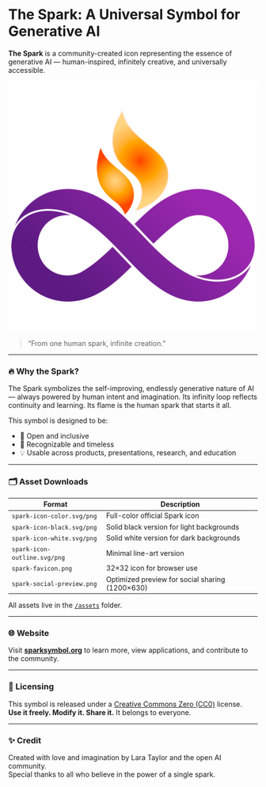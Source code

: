 # The Spark: A Universal Symbol for Generative AI

**The Spark** is a community-created icon representing the essence of generative AI — human-inspired, infinitely creative, and universally accessible.

![The Spark Icon](assets/spark-icon-color.png)

> “From one human spark, infinite creation.”

---

### 🔥 Why the Spark?
The Spark symbolizes the self-improving, endlessly generative nature of AI — always powered by human intent and imagination. Its infinity loop reflects continuity and learning. Its flame is the human spark that starts it all.

This symbol is designed to be:
- 🤝 Open and inclusive
- 🧠 Recognizable and timeless
- 💡 Usable across products, presentations, research, and education

---

### 🗂️ Asset Downloads

| Format | Description |
|--------|-------------|
| `spark-icon-color.svg/png` | Full-color official Spark icon  
| `spark-icon-black.svg/png` | Solid black version for light backgrounds  
| `spark-icon-white.svg/png` | Solid white version for dark backgrounds  
| `spark-icon-outline.svg/png` | Minimal line-art version  
| `spark-favicon.png` | 32×32 icon for browser use  
| `spark-social-preview.png` | Optimized preview for social sharing (1200×630)

All assets live in the [`/assets`](./assets) folder.

---

### 🌐 Website
Visit [**sparksymbol.org**](https://sparksymbol.org) to learn more, view applications, and contribute to the community.

---

### 🪪 Licensing
This symbol is released under a [Creative Commons Zero (CC0)](https://creativecommons.org/publicdomain/zero/1.0/) license.  
**Use it freely. Modify it. Share it.** It belongs to everyone.

---

### ✨ Credit
Created with love and imagination by Lara Taylor and the open AI community.  
Special thanks to all who believe in the power of a single spark.

